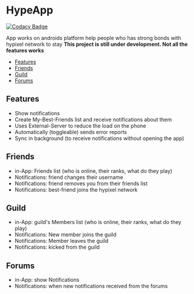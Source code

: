 # HypeApp

[![Codacy Badge](https://api.codacy.com/project/badge/Grade/82d84a8989384d598b8ada5e8f45b8db)](https://app.codacy.com/app/aidn3/HypeApp?utm_source=github.com&utm_medium=referral&utm_content=aidn3/HypeApp&utm_campaign=Badge_Grade_Dashboard)

App works on androids platform help people who has strong bonds with hypixel network to stay
**This project is still under development. Not all the features works**

-	[Features](#features)
-	[Friends](#friends)
-	[Guild](#guild)
-	[Forums](#forums)

## Features
-	Show notifications 
-	Create My-Best-Friends list and receive notifications about them
-	Uses External-Server to reduce the load on the phone
-	Automatically (toggleable) sends error reports
-	Sync in background (to receive notifications without opening the app)

## Friends
-	in-App: Friends list (who is online, their ranks, what do they play)
-	Notifications: friend changes their username
-	Notifications: friend removes you from their friends list
-	Notifications: best-friend joins the hypixel network

## Guild
-	in-App: guild's Members list (who is online, their ranks, what do they play)
-	Notifications: New member joins the guild
-	Notifications: Member leaves the guild
-	Notifications: kicked from the guild

## Forums
-	in-App: show Notifications
-	Notifications: when new notifications received from the forums